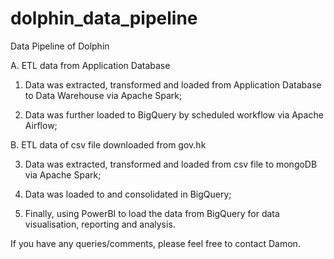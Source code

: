 # dolphin_data_pipeline
Data Pipeline of Dolphin

A. ETL data from Application Database

1. Data was extracted, transformed and loaded from Application Database to Data Warehouse via Apache Spark;

2. Data was further loaded to BigQuery by scheduled workflow via Apache Airflow;


B. ETL data of csv file downloaded from gov.hk

3. Data was extracted, transformed and loaded from csv file to mongoDB via Apache Spark;

4. Data was loaded to and consolidated in BigQuery;

5. Finally, using PowerBI to load the data from BigQuery for data visualisation, reporting and analysis.

If you have any queries/comments, please feel free to contact Damon.
